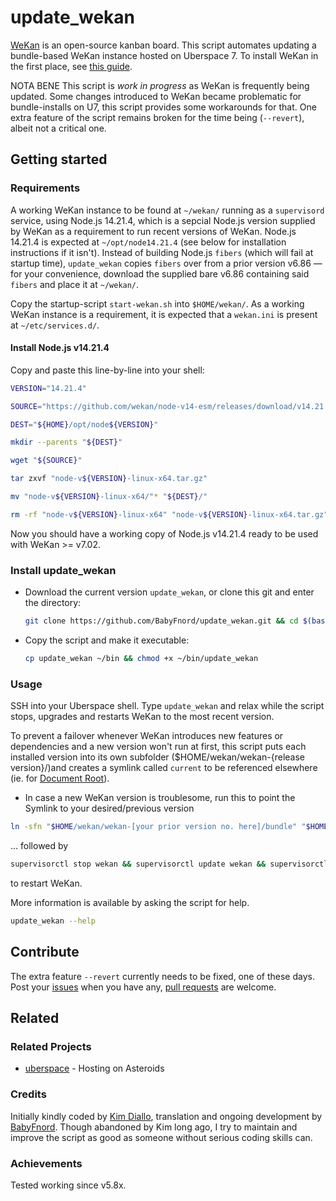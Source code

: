 # update_wekan

[WeKan](https://wekan.github.io) is an open-source kanban board. This script automates updating a bundle-based WeKan instance hosted on Uberspace 7. To install WeKan in the first place, see [this guide](https://lab.uberspace.de/guide_wekan.html).

NOTA BENE
This script is _work in progress_ as WeKan is frequently being updated. Some changes introduced to WeKan became problematic for bundle-installs on U7, this script provides some workarounds for that. One extra feature of the script remains broken for the time being (`--revert`), albeit not a critical one.


## Getting started

### Requirements

A working WeKan instance to be found at `~/wekan/` running as a `supervisord` service, using Node.js 14.21.4, which is a sepcial Node.js version supplied by WeKan as a requirement to run recent versions of WeKan. Node.js 14.21.4 is expected at `~/opt/node14.21.4` (see below for installation instructions if it isn't). Instead of building Node.js `fibers` (which will fail at startup time), `update_wekan` copies `fibers` over from a prior version v6.86 — for your convenience, download the supplied bare v6.86 containing said `fibers` and place it at `~/wekan/`. 

Copy the startup-script `start-wekan.sh` into `$HOME/wekan/`. As a working WeKan instance is a requirement, it is expected that a `wekan.ini` is present at `~/etc/services.d/`.


#### Install Node.js v14.21.4

Copy and paste this line-by-line into your shell:
```bash
VERSION="14.21.4"
```
```bash
SOURCE="https://github.com/wekan/node-v14-esm/releases/download/v14.21.4/node-v14.21.4-linux-x64.tar.gz"
```
```bash
DEST="${HOME}/opt/node${VERSION}"
```
```bash
mkdir --parents "${DEST}"
```
```bash
wget "${SOURCE}"
```
```bash
tar zxvf "node-v${VERSION}-linux-x64.tar.gz"
```
```bash
mv "node-v${VERSION}-linux-x64/"* "${DEST}/"
```
```bash
rm -rf "node-v${VERSION}-linux-x64" "node-v${VERSION}-linux-x64.tar.gz"
```
Now you should have a working copy of Node.js v14.21.4 ready to be used with WeKan >= v7.02.

### Install update_wekan

* Download the current version `update_wekan`, or clone this git and enter the directory:
  ```bash
  git clone https://github.com/BabyFnord/update_wekan.git && cd $(basename $_ .git)
  ```

* Copy the script and make it executable:
  ```bash
  cp update_wekan ~/bin && chmod +x ~/bin/update_wekan
  ```

### Usage

SSH into your Uberspace shell. Type `update_wekan` and relax while the script stops, upgrades and restarts WeKan to the most recent version.

To prevent a failover whenever WeKan introduces new features or dependencies and a new version won't run at first, this script puts each installed version into its own subfolder ($HOME/wekan/wekan-{release version}/)and creates a symlink called `current` to be referenced elsewhere (ie. for [Document Root](https://manual.uberspace.de/web-documentroot/)). 

* In case a new WeKan version is troublesome, run this to point the Symlink to your desired/previous version
```bash
ln -sfn "$HOME/wekan/wekan-[your prior version no. here]/bundle" "$HOME/wekan/current"
```
… followed by  
```bash
supervisorctl stop wekan && supervisorctl update wekan && supervisorctl start wekan
```
to restart WeKan.

More information is available by asking the script for help. 
```bash
update_wekan --help
```

## Contribute

The extra feature `--revert` currently needs to be fixed, one of these days. Post your [issues](https://github.com/BabyFnord/uberspace-update_wekan/issues) when you have any, [pull requests](https://github.com/BabyFnord/uberspace-update_wekan/pulls) are welcome.

## Related

### Related Projects

* [uberspace](https://uberspace.de) - Hosting on Asteroids

### Credits

Initially kindly coded by [Kim Diallo](https://diallo.kim), translation and ongoing development by [BabyFnord](https://github.com/BabyFnord). Though abandoned by Kim long ago, I try to maintain and improve the script as good as someone without serious coding skills can.

### Achievements

Tested working since v5.8x. 

